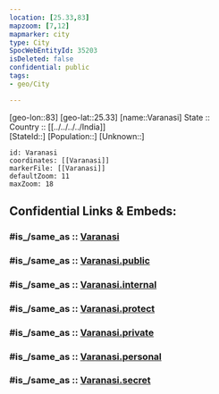 ```yaml
---
location: [25.33,83] 
mapzoom: [7,12] 
mapmarker: city 
type: City
SpocWebEntityId: 35203
isDeleted: false
confidential: public
tags:
- geo/City

---
```


[geo-lon::83] 
[geo-lat::25.33] 
[name::Varanasi] 
State ::  
Country :: [[../../../../India]]  
[StateId::] 
[Population::] 
[Unknown::] 


```leaflet
id: Varanasi
coordinates: [[Varanasi]] 
markerFile: [[Varanasi]] 
defaultZoom: 11 
maxZoom: 18
```


## Confidential Links & Embeds: 

### #is_/same_as :: [Varanasi](/_Standards/Earth/Continent/Asia/Indian_Subcontinent/India/States~India/Uttar_Pradesh/City/Varanasi.md) 

### #is_/same_as :: [Varanasi.public](/_public/Earth/Continent/Asia/Indian_Subcontinent/India/States~India/Uttar_Pradesh/City/Varanasi.public.md) 

### #is_/same_as :: [Varanasi.internal](/_internal/Earth/Continent/Asia/Indian_Subcontinent/India/States~India/Uttar_Pradesh/City/Varanasi.internal.md) 

### #is_/same_as :: [Varanasi.protect](/_protect/Earth/Continent/Asia/Indian_Subcontinent/India/States~India/Uttar_Pradesh/City/Varanasi.protect.md) 

### #is_/same_as :: [Varanasi.private](/_private/Earth/Continent/Asia/Indian_Subcontinent/India/States~India/Uttar_Pradesh/City/Varanasi.private.md) 

### #is_/same_as :: [Varanasi.personal](/_personal/Earth/Continent/Asia/Indian_Subcontinent/India/States~India/Uttar_Pradesh/City/Varanasi.personal.md) 

### #is_/same_as :: [Varanasi.secret](/_secret/Earth/Continent/Asia/Indian_Subcontinent/India/States~India/Uttar_Pradesh/City/Varanasi.secret.md)

